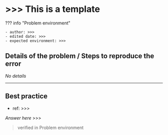 # >>> This is a template

??? info "Problem environment"

    - author: >>>
    - edited date: >>>
    - expected environment: >>>

## Details of the problem / Steps to reproduce the error

_No details_

---

## Best practice

- ref: >>>

_Answer here_ >>>

> verified in Problem environment

